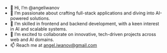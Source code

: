 - 👋 Hi, I’m @angeliwanov
- 👀 I’m passionate about crafting full-stack applications and diving into AI-powered solutions.
- 🌱 I’m skilled in frontend and backend development, with a keen interest in AI and scalable systems.
- 💞️ I’m excited to collaborate on innovative, tech-driven projects across web and AI domains.
- 📫 Reach me at angel.iwanov@gmail.com
